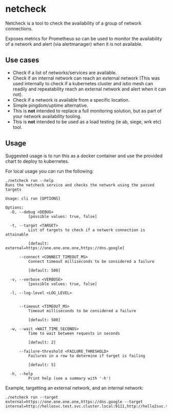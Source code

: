 # netcheck

Netcheck is a tool to check the availability of a group of network connections.

Exposes metrics for Prometheus so can be used to monitor the availability of a network and alert (via alertmanager) when
it is not available.

## Use cases

- Check if a list of networks/services are available.
- Check if an internal network can reach an external network (This was used internally to check if a kubernetes cluster
  and istio mesh can readily and repeatability
  reach an external network and alert when it can not).
- Check if a network is available from a specific location.
- Simple pingdom/uptime alternative.
- This is **not** intended to replace a full monitoring solution, but as part of your network availability tooling.
- This is **not** intended to be used as a load testing (ie ab, siege, wrk etc) tool.

## Usage

Suggested usage is to run this as a docker container and use the provided chart to deploy to kubernetes.

For local usage you can run the following:

```shell
./netcheck run --help
Runs the netcheck service and checks the network using the passed targets

Usage: cli run [OPTIONS]

Options:
  -D, --debug <DEBUG>
          [possible values: true, false]

  -t, --target <TARGET>
          List of targets to check if a network connection is attainable
          
          [default: external=https://one.one.one.one,https://dns.google]

      --connect <CONNECT_TIMEOUT_MS>
          Connect timeout milliseconds to be considered a failure
          
          [default: 500]

  -v, --verbose <VERBOSE>
          [possible values: true, false]

  -l, --log-level <LOG_LEVEL>
          

      --timeout <TIMEOUT_MS>
          Timeout milliseconds to be considered a failure
          
          [default: 500]

  -w, --wait <WAIT_TIME_SECONDS>
          Time to wait between requests in seconds
          
          [default: 2]

      --failure-threshold <FAILURE_THRESHOLD>
          Failures in a row to determine if target is failing
          
          [default: 5]

  -h, --help
          Print help (see a summary with '-h')
```

Example, targetting an external network, and an internal network:

```shell
./netcheck run --target external=https://one.one.one.one,https://dns.google --target internal=http://hellosvc.test.svc.cluster.local:9111,http://hello2svc.test.svc.cluster.local:9111
```
